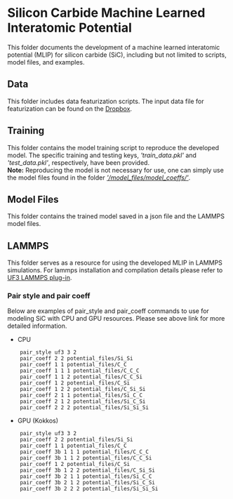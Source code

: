 # Silicon Carbide Machine Learned Interatomic Potential 
This folder documents the development of a machine learned interatomic potential (MLIP) for silicon carbide (SiC), including but not limited to scripts, model files, and examples.
## Data
This folder includes data featurization scripts. The input data file for featurization can be found on the [Dropbox](https://www.dropbox.com/scl/fo/q3i0kfc37l0tygk4vk6ng/h?rlkey=bf0m9bd6375wxrks2wo8is0su&dl=0).
## Training
This folder contains the model training script to reproduce the developed model. The specific training and testing keys, *'train_data.pkl'* and *'test_data.pkl'*, respectively, have been provided.   
**Note:** Reproducing the model is not necessary for use, one can simply use the model files found in the folder [*'/model_files/model_coeffs/'*](https://github.com/michaelmacisaac/MLIPs/tree/main/SiC/model_files/model_coeffs).   
## Model Files
This folder contains the trained model saved in a json file and the LAMMPS model files.
## LAMMPS 
This folder serves as a resource for using the developed MLIP in LAMMPS simulations. 
For lammps installation and compilation details please refer to [UF3 LAMMPS plug-in](https://github.com/uf3/uf3/tree/master/lammps_plugin).
### Pair style and pair coeff 
Below are examples of pair_style and pair_coeff commands to use for modeling SiC with CPU and GPU resources. Please see above link for more detailed information.
* CPU
```
    pair_style uf3 3 2
    pair_coeff 2 2 potential_files/Si_Si
    pair_coeff 1 1 potential_files/C_C
    pair_coeff 1 1 1 potential_files/C_C_C
    pair_coeff 1 1 2 potential_files/C_C_Si
    pair_coeff 1 2 potential_files/C_Si
    pair_coeff 1 2 2 potential_files/C_Si_Si
    pair_coeff 2 1 1 potential_files/Si_C_C
    pair_coeff 2 1 2 potential_files/Si_C_Si
    pair_coeff 2 2 2 potential_files/Si_Si_Si
```
* GPU (Kokkos)
```
    pair_style uf3 3 2
    pair_coeff 2 2 potential_files/Si_Si
    pair_coeff 1 1 potential_files/C_C
    pair_coeff 3b 1 1 1 potential_files/C_C_C
    pair_coeff 3b 1 1 2 potential_files/C_C_Si
    pair_coeff 1 2 potential_files/C_Si
    pair_coeff 3b 1 2 2 potential_files/C_Si_Si
    pair_coeff 3b 2 1 1 potential_files/Si_C_C
    pair_coeff 3b 2 1 2 potential_files/Si_C_Si
    pair_coeff 3b 2 2 2 potential_files/Si_Si_Si
```



